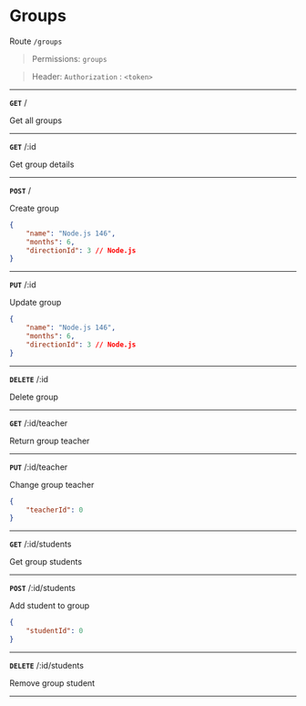 # Groups

Route `/groups`

> Permissions: `groups`

> Header: `Authorization` : `<token>` 

-----

**`GET`** /

Get all groups

---
**`GET`** /:id

Get group details

---
**`POST`** /

Create group
```json
{
    "name": "Node.js 146",
    "months": 6,
    "directionId": 3 // Node.js
}
```

---

**`PUT`** /:id

Update group
```json
{
    "name": "Node.js 146",
    "months": 6,
    "directionId": 3 // Node.js
}
```
---

**`DELETE`** /:id

Delete group

---

**`GET`** /:id/teacher 

Return group teacher

---

**`PUT`** /:id/teacher 

Change group teacher

```json
{
    "teacherId": 0
}
```

---

**`GET`** /:id/students 

Get group students

---

**`POST`** /:id/students 

Add student to group

```json
{
    "studentId": 0
}
```
---

**`DELETE`** /:id/students

Remove group student

---

